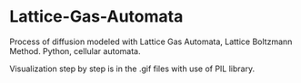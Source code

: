 # Lattice-Gas-Automata
Process of diffusion modeled with Lattice Gas Automata, Lattice Boltzmann Method. Python, cellular automata.

Visualization step by step is in the .gif files with use of PIL library.
